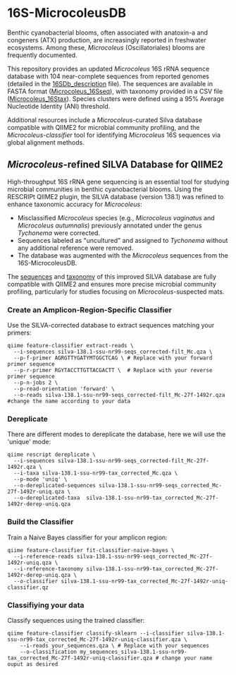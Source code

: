 # 16S-MicrocoleusDB
Benthic cyanobacterial blooms, often associated with anatoxin-a and congeners (ATX) production, are increasingly reported in freshwater ecosystems. Among these, *Microcoleus* (Oscillatoriales) blooms are frequently documented.


This repository provides an updated *Microcoleus* 16S rRNA sequence database with 104 near-complete sequences from reported genomes (detailed in the [16SDb_description](https://github.com/Cecilio8422/16S-MicrocoleusDB/blob/225fbff55a98df842350cbe16e43ba2bbe55c74c/16SDb_description.xlsx) file). The sequences are available in FASTA format ([Microcoleus_16Sseq](https://github.com/Cecilio8422/16S-MicrocoleusDB/blob/225fbff55a98df842350cbe16e43ba2bbe55c74c/Microcoleus_16Sseq.fasta)), with taxonomy provided in a CSV file ([Microcoleus_16Stax](https://github.com/Cecilio8422/16S-MicrocoleusDB/blob/225fbff55a98df842350cbe16e43ba2bbe55c74c/Microcoleus_16Stax.csv)). Species clusters were defined using a 95% Average Nucleotide Identity (ANI) threshold.

Additional resources include a *Microcoleus*-curated Silva database compatible with QIIME2 for microbial community profiling, and the *Microcoleus-classifier* tool for identifying *Microcoleus* 16S sequences via global alignment methods.

## *Microcoleus*-refined SILVA Database for QIIME2
High-throughput 16S rRNA gene sequencing is an essential tool for studying microbial communities in benthic cyanobacterial blooms. Using the RESCRIPt QIIME2 plugin, the SILVA database (version 138.1) was refined to enhance taxonomic accuracy for *Microcoleus*:

* Misclassified *Microcoleus* species (e.g., *Microcoleus vaginatus* and *Microcoleus autumnalis*) previously annotated under the genus *Tychonema* were corrected.
* Sequences labeled as "uncultured" and assigned to *Tychonema* without any additional reference were removed.
* The database was augmented with the *Microcoleus* sequences from the 16S-MicrocoleusDB.

The [sequences](https://github.com/Cecilio8422/16S-MicrocoleusDB/blob/f18c08bb62bf7455a700f8d892c8eed1e0680f1d/silva-138.1-ssu-nr99-seqs_corrected-filt_Mc.qza) and [taxonomy](https://github.com/Cecilio8422/16S-MicrocoleusDB) of this improved SILVA database are fully compatible with QIIME2 and ensures more precise microbial community profiling, particularly for studies focusing on *Microcoleus*-suspected mats.



### Create an Amplicon-Region-Specific Classifier
Use the SILVA-corrected database to extract sequences matching your primers:
```
qiime feature-classifier extract-reads \
  --i-sequences silva-138.1-ssu-nr99-seqs_corrected-filt_Mc.qza \
  --p-f-primer AGRGTTYGATYMTGGCTCAG \ # Replace with your forward primer sequence
  --p-r-primer RGYTACCTTGTTACGACTT \  # Replace with your reverse primer sequence
  --p-n-jobs 2 \
  --p-read-orientation 'forward' \
  --o-reads silva-138.1-ssu-nr99-seqs_corrected-filt_Mc-27f-1492r.qza #change the name according to your data
```

### Dereplicate
There are different modes to dereplicate the database, here we will use the 'unique' mode:
```
qiime rescript dereplicate \
  --i-sequences silva-138.1-ssu-nr99-seqs_corrected-filt_Mc-27f-1492r.qza \
  --i-taxa silva-138.1-ssu-nr99-tax_corrected_Mc.qza \
  --p-mode 'uniq' \
  --o-dereplicated-sequences silva-138.1-ssu-nr99-seqs_corrected_Mc-27f-1492r-uniq.qza \
  --o-dereplicated-taxa  silva-138.1-ssu-nr99-tax_corrected_Mc-27f-1492r-derep-uniq.qza
```

### Build the Classifier
Train a Naive Bayes classifier for your amplicon region:
```
qiime feature-classifier fit-classifier-naive-bayes \
  --i-reference-reads silva-138.1-ssu-nr99-seqs_corrected_Mc-27f-1492r-uniq.qza \
  --i-reference-taxonomy silva-138.1-ssu-nr99-tax_corrected_Mc-27f-1492r-derep-uniq.qza \
  --o-classifier silva-138.1-ssu-nr99-tax_corrected_Mc-27f-1492r-uniq-classifier.qz
```

### Classifiying your data
Classify sequences using the trained classifier:
```
qiime feature-classifier classify-sklearn --i-classifier silva-138.1-ssu-nr99-tax_corrected_Mc-27f-1492r-uniq-classifier.qza \
    --i-reads your_sequences.qza \ # Replace with your sequences
    --o-classification my_sequences_silva-138.1-ssu-nr99-tax_corrected_Mc-27f-1492r-uniq-classifier.qza # change your name ouput as desired
```

